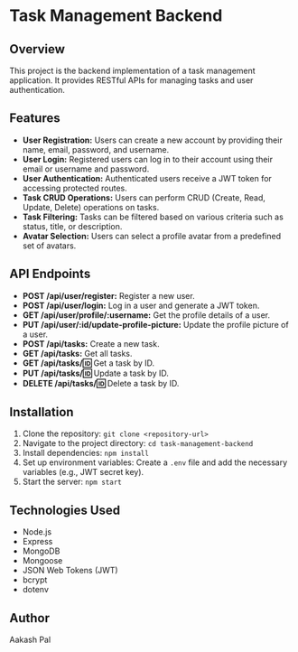 # Task Management Backend

## Overview

This project is the backend implementation of a task management application. It provides RESTful APIs for managing tasks and user authentication.

## Features

-   **User Registration:** Users can create a new account by providing their name, email, password, and username.
-   **User Login:** Registered users can log in to their account using their email or username and password.
-   **User Authentication:** Authenticated users receive a JWT token for accessing protected routes.
-   **Task CRUD Operations:** Users can perform CRUD (Create, Read, Update, Delete) operations on tasks.
-   **Task Filtering:** Tasks can be filtered based on various criteria such as status, title, or description.
-   **Avatar Selection:** Users can select a profile avatar from a predefined set of avatars.

## API Endpoints

-   **POST /api/user/register:** Register a new user.
-   **POST /api/user/login:** Log in a user and generate a JWT token.
-   **GET /api/user/profile/:username:** Get the profile details of a user.
-   **PUT /api/user/:id/update-profile-picture:** Update the profile picture of a user.
-   **POST /api/tasks:** Create a new task.
-   **GET /api/tasks:** Get all tasks.
-   **GET /api/tasks/:id:** Get a task by ID.
-   **PUT /api/tasks/:id:** Update a task by ID.
-   **DELETE /api/tasks/:id:** Delete a task by ID.

## Installation

1. Clone the repository: `git clone <repository-url>`
2. Navigate to the project directory: `cd task-management-backend`
3. Install dependencies: `npm install`
4. Set up environment variables: Create a `.env` file and add the necessary variables (e.g., JWT secret key).
5. Start the server: `npm start`

## Technologies Used

-   Node.js
-   Express
-   MongoDB
-   Mongoose
-   JSON Web Tokens (JWT)
-   bcrypt
-   dotenv

## Author

Aakash Pal
